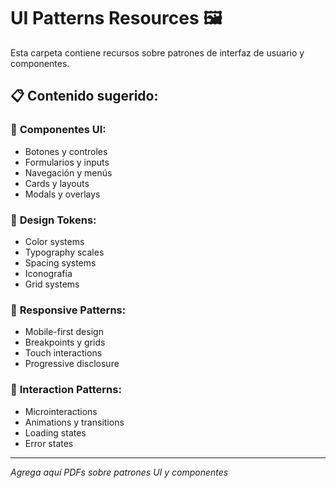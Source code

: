 # UI Patterns Resources 🖼️

Esta carpeta contiene recursos sobre patrones de interfaz de usuario y componentes.

## 📋 Contenido sugerido:

### 🧩 **Componentes UI:**
- Botones y controles
- Formularios y inputs
- Navegación y menús
- Cards y layouts
- Modals y overlays

### 🎨 **Design Tokens:**
- Color systems
- Typography scales
- Spacing systems
- Iconografía
- Grid systems

### 📱 **Responsive Patterns:**
- Mobile-first design
- Breakpoints y grids
- Touch interactions
- Progressive disclosure

### 🔄 **Interaction Patterns:**
- Microinteractions
- Animations y transitions
- Loading states
- Error states

---
*Agrega aquí PDFs sobre patrones UI y componentes*